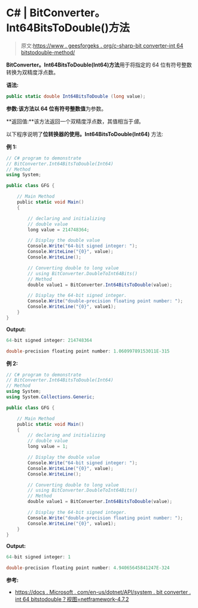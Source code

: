 # C# | BitConverter。Int64BitsToDouble()方法

> 原文:[https://www . geesforgeks . org/c-sharp-bit converter-int 64 bitstodouble-method/](https://www.geeksforgeeks.org/c-sharp-bitconverter-int64bitstodouble-method/)

**BitConverter。Int64BitsToDouble(Int64)方法**用于将指定的 64 位有符号整数转换为双精度浮点数。

**语法:**

```cs
public static double Int64BitsToDouble (long value);
```

**参数:**该方法以 64 位有符号整数**值**为参数。

**返回值:**该方法返回一个双精度浮点数，其值相当于*值*。

以下程序说明了**位转换器的使用。Int64BitsToDouble(Int64)** 方法:

**例 1:**

```cs
// C# program to demonstrate
// BitConverter.Int64BitsToDouble(Int64)
// Method
using System;

public class GFG {

    // Main Method
    public static void Main()
    {

        // declaring and initializing 
        // double value
        long value = 214748364;

        // Display the double value
        Console.Write("64-bit signed integer: ");
        Console.WriteLine("{0}", value);
        Console.WriteLine();

        // Converting double to long value
        // using BitConverter.DoubleToInt64Bits()
        // Method
        double value1 = BitConverter.Int64BitsToDouble(value);

        // Display the 64-bit signed integer.
        Console.Write("double-precision floating point number: ");
        Console.WriteLine("{0}", value1);
    }
}
```

**Output:**

```cs
64-bit signed integer: 214748364

double-precision floating point number: 1.06099789153011E-315

```

**例 2:**

```cs
// C# program to demonstrate
// BitConverter.Int64BitsToDouble(Int64)
// Method
using System;
using System.Collections.Generic;

public class GFG {

    // Main Method
    public static void Main()
    {
        // declaring and initializing
        // double value
        long value = 1;

        // Display the double value
        Console.Write("64-bit signed integer: ");
        Console.WriteLine("{0}", value);
        Console.WriteLine();

        // Converting double to long value
        // using BitConverter.DoubleToInt64Bits()
        // Method
        double value1 = BitConverter.Int64BitsToDouble(value);

        // Display the 64-bit signed integer.
        Console.Write("double-precision floating point number: ");
        Console.WriteLine("{0}", value1);
    }
}
```

**Output:**

```cs
64-bit signed integer: 1

double-precision floating point number: 4.94065645841247E-324

```

**参考:**

*   [https://docs . Microsoft . com/en-us/dotnet/API/system . bit converter . int 64 bitstodouble？视图=netframework-4.7.2](https://docs.microsoft.com/en-us/dotnet/api/system.bitconverter.int64bitstodouble?view=netframework-4.7.2)